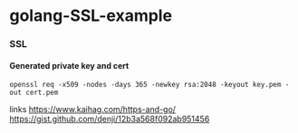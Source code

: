 # golang-SSL-example


### SSL
#### Generated private key and cert

    openssl req -x509 -nodes -days 365 -newkey rsa:2048 -keyout key.pem -out cert.pem

links
https://www.kaihag.com/https-and-go/
https://gist.github.com/denji/12b3a568f092ab951456
